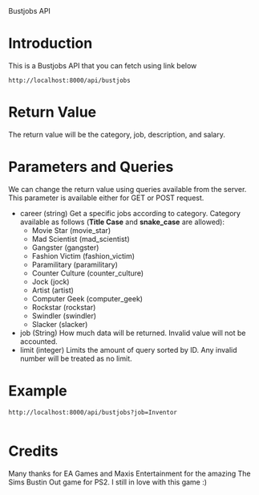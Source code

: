 
<div class="title">Bustjobs API</div>

# Introduction
This is a Bustjobs API that you can fetch using link below

`http://localhost:8000/api/bustjobs`

# Return Value
The return value will be the category, job, description, and salary.

# Parameters and Queries
We can change the return value using queries available from the server. This parameter is available either for GET or POST request.

* career (string)
  Get a specific jobs according to category. Category available as follows (**Title Case** and **snake_case** are allowed):
  * Movie Star (movie_star)
  * Mad Scientist (mad_scientist)
  * Gangster (gangster)
  * Fashion Victim (fashion_victim)
  * Paramilitary (paramilitary)
  * Counter Culture (counter_culture)
  * Jock (jock)
  * Artist (artist)
  * Computer Geek (computer_geek)
  * Rockstar (rockstar)
  * Swindler (swindler)
  * Slacker (slacker)
* job (String)
  How much data will be returned. Invalid value will not be accounted.
* limit (integer)
  Limits the amount of query sorted by ID. Any invalid number will be treated as no limit.

# Example
`http://localhost:8000/api/bustjobs?job=Inventor`

<pre id="preFetch" url="http://localhost:8000/api/bustjobs?job=Inventor"><code id="codeFetch"></code></pre>



# Credits

Many thanks for EA Games and Maxis Entertainment for the amazing The Sims Bustin Out game for PS2. I still in love with this game :)